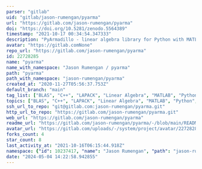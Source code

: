 ```yaml
---
parser: "gitlab"
uid: "gitlab/jason-rumengan/pyarma"
url: "https://gitlab.com/jason-rumengan/pyarma"
doi: "https://doi.org/10.5281/zenodo.5564389"
timestamp: "2021-10-17 00:34:54.347333"
description: "PyArmadillo - linear algebra library for Python with MATLAB-like syntax - https://pyarma.sourceforge.io"
avatar: "https://gitlab.comNone"
repo_url: "https://gitlab.com/jason-rumengan/pyarma"
id: 22728285
name: "pyarma"
name_with_namespace: "Jason Rumengan / pyarma"
path: "pyarma"
path_with_namespace: "jason-rumengan/pyarma"
created_at: "2020-11-27T05:56:37.753Z"
default_branch: "main"
tag_list: ["BLAS", "C++", "LAPACK", "Linear Algebra", "MATLAB", "Python", "Scientifc Computing"]
topics: ["BLAS", "C++", "LAPACK", "Linear Algebra", "MATLAB", "Python", "Scientifc Computing"]
ssh_url_to_repo: "git@gitlab.com:jason-rumengan/pyarma.git"
http_url_to_repo: "https://gitlab.com/jason-rumengan/pyarma.git"
web_url: "https://gitlab.com/jason-rumengan/pyarma"
readme_url: "https://gitlab.com/jason-rumengan/pyarma/-/blob/main/README.md"
avatar_url: "https://gitlab.com/uploads/-/system/project/avatar/22728285/pyarma_logo1.png"
forks_count: 4
star_count: 8
last_activity_at: "2021-10-16T06:15:44.918Z"
namespace: {"id": 10237417, "name": "Jason Rumengan", "path": "jason-rumengan", "kind": "user", "full_path": "jason-rumengan", "parent_id": null, "avatar_url": "https://secure.gravatar.com/avatar/cdd26f30b39466619dbfae4b5ff902d6?s=80&d=identicon", "web_url": "https://gitlab.com/jason-rumengan"}
date: "2024-05-04 14:22:58.942855"
---
```


